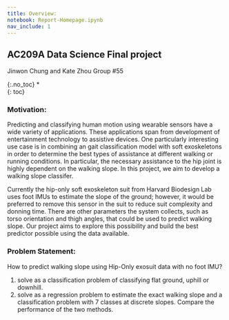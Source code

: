 ```yaml
---
title: Overview:
notebook: Report-Homepage.ipynb
nav_include: 1
---
```


## AC209A Data Science Final project
Jinwon Chung and Kate Zhou
Group #55

{:.no_toc}
*  
{: toc}


### Motivation:

Predicting and classifying human motion using wearable sensors have a wide variety of applications. These applications span from development of entertainment technology to assistive devices. One particularly interesting use case is in combining an gait classification model with soft exoskeletons in order to determine the best types of assistance at different walking or running conditions. In particular, the necessary assistance to the hip joint is highly dependent on the walking slope. In this project, we aim to develop a walking slope classifer.

Currently the hip-only soft exoskeleton suit from Harvard Biodesign Lab uses foot IMUs to estimate the slope of the ground; however, it would be preferred to remove this sensor in the suit to reduce suit complexity and donning time. There are other parameters the system collects, such as torso orientation and thigh angles, that could be used to predict walking slope. Our project aims to explore this possibility and build the best predictor possible using the data available.


### Problem Statement:
How to predict walking slope using Hip-Only exosuit data with no foot IMU?
1. solve as a classification problem of classifying flat ground, uphill or downhill. 
2. solve as a regression problem to estimate the exact walking slope and a classification problem with 7 classes at discrete slopes. Compare the performance of the two methods.


